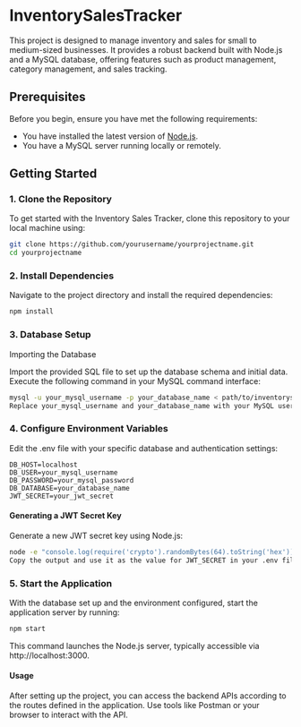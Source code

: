 # InventorySalesTracker

This project is designed to manage inventory and sales for small to medium-sized businesses. It provides a robust backend built with Node.js and a MySQL database, offering features such as product management, category management, and sales tracking.

## Prerequisites

Before you begin, ensure you have met the following requirements:
* You have installed the latest version of [Node.js](https://nodejs.org/).
* You have a MySQL server running locally or remotely.

## Getting Started

### 1. Clone the Repository

To get started with the Inventory Sales Tracker, clone this repository to your local machine using:

```bash
git clone https://github.com/yourusername/yourprojectname.git
cd yourprojectname
```

### 2. Install Dependencies
Navigate to the project directory and install the required dependencies:


```bash
npm install
```

### 3. Database Setup
Importing the Database

Import the provided SQL file to set up the database schema and initial data. Execute the following command in your MySQL command interface:

```bash
mysql -u your_mysql_username -p your_database_name < path/to/inventorysalestracker.sql
Replace your_mysql_username and your_database_name with your MySQL username and the desired database name, respectively.
```

### 4. Configure Environment Variables

Edit the .env file with your specific database and authentication settings:

```
DB_HOST=localhost
DB_USER=your_mysql_username
DB_PASSWORD=your_mysql_password
DB_DATABASE=your_database_name
JWT_SECRET=your_jwt_secret
```

#### Generating a JWT Secret Key

Generate a new JWT secret key using Node.js:
```bash
node -e "console.log(require('crypto').randomBytes(64).toString('hex'));"
Copy the output and use it as the value for JWT_SECRET in your .env file.
```

### 5. Start the Application
With the database set up and the environment configured, start the application server by running:

```bash
npm start
```
This command launches the Node.js server, typically accessible via http://localhost:3000.

#### Usage

After setting up the project, you can access the backend APIs according to the routes defined in the application. Use tools like Postman or your browser to interact with the API.
